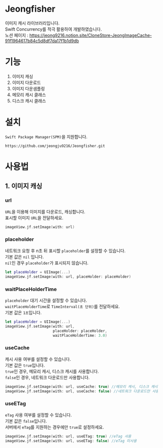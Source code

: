 # Jeongfisher
이미지 캐시 라이브러리입니다.  
Swift Concurrency를 적극 활용하여 개발하였습니다.  
노션 페이지 : https://jeong9216.notion.site/CloneStore-JeongImageCache-91f1964617b84c5d8df7da17f1b1d9db  

# 기능
1. 이미지 캐싱
2. 이미지 다운로드
3. 이미지 다운샘플링
4. 메모리 캐시 클래스
5. 디스크 캐시 클래스


# 설치
`Swift Package Manager(SPM)`을 지원합니다.  
```
https://github.com/jeongju9216/Jeongfisher.git
```
# 사용법

## 1. 이미지 캐싱

### url
`URL`을 이용해 이미지를 다운로드, 캐싱합니다.  
표시할 이미지 `URL`을 전달하세요.  
``` swift
imageView.jf.setImage(with: url)
```

### placeholder
네트워크 요청 후 n초 뒤 표시할 `placeholder`를 설정할 수 있습니다.  
기본 값은 `nil` 입니다.  
`nil`인 경우 `placeholder`가 표시되지 않습니다.  
``` swift
let placeHolder = UIImage(...)
imageView.jf.setImage(with: url, placeHolder: placeHolder)
```

### waitPlaceHolderTime
`placeholder` 대기 시간을 설정할 수 있습니다.  
`waitPlaceHolderTime`로 `TimeInterval(초 단위)`를 전달하세요.  
기본 값은 `1초`입니다.
``` swift
let placeHolder = UIImage(...)
imageView.jf.setImage(with: url,
                      placeHolder: placeHolder,
                      waitPlaceHolderTime: 3.0)
```

### useCache
캐시 사용 여부를 설정할 수 있습니다.  
기본 값은 `true`입니다.  
`true`인 경우, 메모리 캐시, 디스크 캐시를 사용합니다.  
`false`인 경우, 네트워크 다운로드만 사용합니다.  
``` swift
imageView.jf.setImage(with: url, useCache: true) //메모리 캐시, 디스크 캐시, 네트워크 다운로드 사용
imageView.jf.setImage(with: url, useCache: false) //네트워크 다운로드만 사용
```

### useETag
`eTag` 사용 여부를 설정할 수 있습니다.  
기본 값은 `false`입니다.  
서버에서 `eTag`를 지원하는 경우에만 `true`로 설정하세요.  
``` swift
imageView.jf.setImage(with: url, useETag: true) //eTag 사용
imageView.jf.setImage(with: url, useETag: false) //eTag 미사용
```
